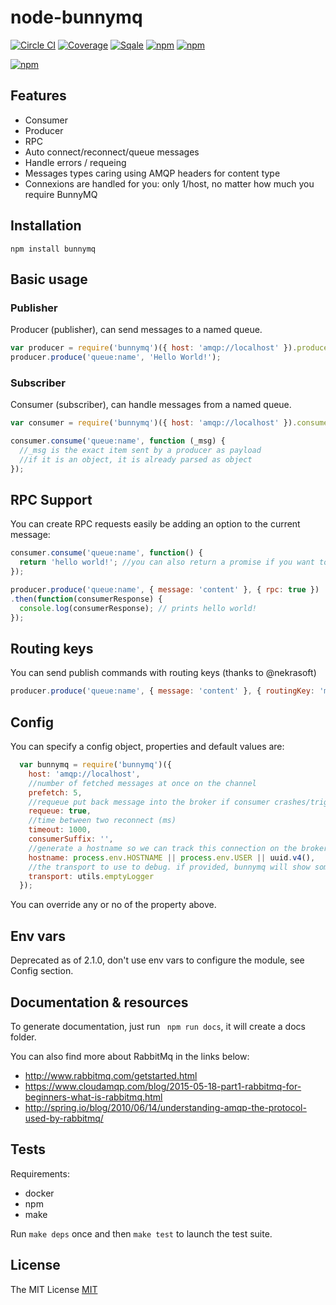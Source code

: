 # node-bunnymq

[![Circle CI](https://circleci.com/gh/dial-once/node-bunnymq/tree/develop.svg?style=shield)](https://circleci.com/gh/dial-once/node-bunnymq)
[![Coverage](http://badges.dialonce.io/?resource=node-bunnymq&metrics=coverage)](http://sonar.dialonce.io/overview/coverage?id=node-bunnymq)
[![Sqale](http://badges.dialonce.io/?resource=node-bunnymq&metrics=sqale_rating)](http://sonar.dialonce.io/overview/debt?id=node-bunnymq)
[![npm](https://img.shields.io/npm/v/bunnymq.svg)]()
[![npm](https://img.shields.io/npm/dt/bunnymq.svg)]()

[![npm](https://nodei.co/npm/bunnymq.png?downloads=true&downloadRank=true&stars=true)](https://nodei.co/npm/bunnymq/)

## Features
- Consumer
- Producer
- RPC
- Auto connect/reconnect/queue messages
- Handle errors / requeing
- Messages types caring using AMQP headers for content type
- Connexions are handled for you: only 1/host, no matter how much you require BunnyMQ

## Installation
```
npm install bunnymq
```

## Basic usage
### Publisher
Producer (publisher), can send messages to a named queue.

```javascript
var producer = require('bunnymq')({ host: 'amqp://localhost' }).producer;
producer.produce('queue:name', 'Hello World!');
```

### Subscriber
Consumer (subscriber), can handle messages from a named queue.

```javascript
var consumer = require('bunnymq')({ host: 'amqp://localhost' }).consumer;

consumer.consume('queue:name', function (_msg) {
  //_msg is the exact item sent by a producer as payload
  //if it is an object, it is already parsed as object
});
```

## RPC Support
You can create RPC requests easily be adding an option to the current message:
```javascript
consumer.consume('queue:name', function() {
  return 'hello world!'; //you can also return a promise if you want to do async stuff
});

producer.produce('queue:name', { message: 'content' }, { rpc: true })
.then(function(consumerResponse) {
  console.log(consumerResponse); // prints hello world!
});
```

## Routing keys
You can send publish commands with routing keys (thanks to @nekrasoft)
```javascript
producer.produce('queue:name', { message: 'content' }, { routingKey: 'my-routing-key' });
```

## Config
You can specify a config object, properties and default values are:

```javascript
  var bunnymq = require('bunnymq')({
    host: 'amqp://localhost',
    //number of fetched messages at once on the channel
    prefetch: 5,
    //requeue put back message into the broker if consumer crashes/trigger exception
    requeue: true,
    //time between two reconnect (ms)
    timeout: 1000,
    consumerSuffix: '',
    //generate a hostname so we can track this connection on the broker (rabbitmq management plugin)
    hostname: process.env.HOSTNAME || process.env.USER || uuid.v4(),
    //the transport to use to debug. if provided, bunnymq will show some logs
    transport: utils.emptyLogger
  });
```

You can override any or no of the property above.

## Env vars
Deprecated as of 2.1.0, don't use env vars to configure the module, see Config section.

## Documentation & resources
To generate documentation, just run ``` npm run docs```, it will create a docs folder.

You can also find more about RabbitMq in the links below:
 - http://www.rabbitmq.com/getstarted.html
 - https://www.cloudamqp.com/blog/2015-05-18-part1-rabbitmq-for-beginners-what-is-rabbitmq.html
 - http://spring.io/blog/2010/06/14/understanding-amqp-the-protocol-used-by-rabbitmq/

## Tests
Requirements:
  - docker
  - npm
  - make

Run `make deps` once and then `make test` to launch the test suite.

## License
The MIT License [MIT](LICENSE)
